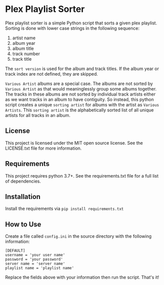 # Plex Playlist Sorter
Plex playlist sorter is a simple Python script that sorts a given plex 
playlist. Sorting is done with lower case strings in the following sequence:

1. artist name
2. album year
3. album title
4. track number
5. track title

The `sort version` is used for the album and track titles. If the album year 
or track index are not defined, they are skipped.

`Various Artist` albums are a special case. The albums are not sorted by 
`Various Artist` as that would meaninglessly group some albums together. The 
tracks in these albums are not sorted by individual track artists either as we 
want tracks in an album to have contiguity. So instead, this python script 
creates a unique `sorting artist` for albums with the artist as 
`Various Artists`. This `sorting artist` is the alphabetically sorted list of 
all unique artists for all tracks in an album.

## License
This project is licensed under the MIT open source license. See the 
LICENSE.txt file for more information.

## Requirements
This project requires python 3.7+.
See the requirements.txt file for a full list of dependencies.

## Installation
Install the requirements via `pip install requirements.txt` 

## How to Use
Create a file called `config.ini` in the source directory with the following 
information:

```text
[DEFAULT]
username = 'your user name'
password = 'your password'
server name = 'server name'
playlist name = 'playlist name'
```

Replace the fields above with your information then run the script. That's it!
